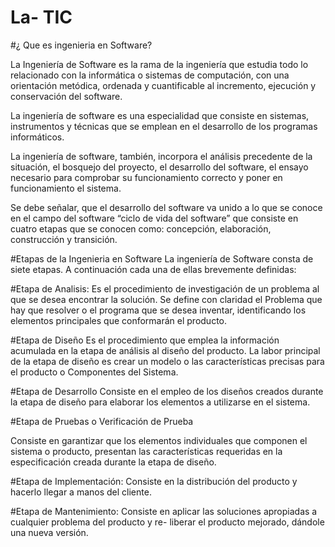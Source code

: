 # La- TIC
#¿ Que es ingenieria  en Software? 

La Ingeniería de Software es la rama de la ingeniería que estudia todo lo relacionado con la informática o  sistemas de computación, con una orientación metódica, ordenada y cuantificable al incremento, ejecución y conservación del software.

La ingeniería de software es una especialidad que consiste en sistemas, instrumentos y técnicas que se emplean en el desarrollo de los programas informáticos.

La ingeniería de software, también, incorpora el análisis precedente de la situación, el bosquejo del proyecto, el desarrollo del software, el ensayo necesario para comprobar  su funcionamiento correcto y poner en funcionamiento el sistema.

Se debe señalar, que el desarrollo del software va unido a lo que se conoce en el campo del software “ciclo de vida del software” que consiste en cuatro etapas que se conocen como: concepción, elaboración, construcción y transición.

#Etapas de la Ingenieria  en Software
La ingeniería de Software consta de siete etapas. A continuación cada una de ellas brevemente definidas:

#Etapa de Analisis:
Es el procedimiento de investigación de un problema al que se desea encontrar la solución.  Se define con claridad el Problema que hay que resolver o el programa que se desea inventar, identificando  los elementos principales que conformarán el producto.

#Etapa de  Diseño
Es el procedimiento que emplea la información acumulada en la etapa de análisis al diseño del producto. La labor principal de la etapa de diseño es crear un modelo o las características precisas para el producto o Componentes del Sistema.

#Etapa de Desarrollo
Consiste en el empleo de los diseños creados durante la etapa de diseño para elaborar los elementos a utilizarse en el sistema.

#Etapa de Pruebas o Verificación de Prueba

Consiste en garantizar que los elementos individuales que componen el sistema o producto, presentan las características requeridas en la especificación creada durante la etapa de diseño.

#Etapa de Implementación:
Consiste en la distribución del producto y hacerlo llegar a manos del cliente.

#Etapa de Mantenimiento:
Consiste en aplicar las soluciones apropiadas a cualquier problema del producto y re- liberar el producto mejorado, dándole una nueva versión.
